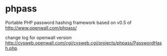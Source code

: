 # phpass
Portable PHP password hashing framework based on v0.5 of http://www.openwall.com/phpass/

change log for openwall version http://cvsweb.openwall.com/cgi/cvsweb.cgi/projects/phpass/PasswordHash.php
